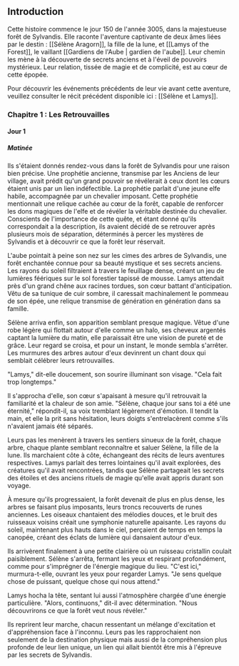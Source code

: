 ## Introduction

Cette histoire commence le jour 150 de l'année 3005, dans la majestueuse forêt de Sylvandis. Elle raconte l'aventure captivante de deux âmes liées par le destin : [[Sélène Aragorn]], la fille de la lune, et [[Lamys of the Forest]], le vaillant [[Gardiens de l'Aube | gardien de l'aube]]. Leur chemin les mène à la découverte de secrets anciens et à l'éveil de pouvoirs mystérieux. Leur relation, tissée de magie et de complicité, est au cœur de cette épopée.

Pour découvrir les événements précédents de leur vie avant cette aventure, veuillez consulter le récit précédent disponible ici : [[Sélène et Lamys]].

### Chapitre 1 : Les Retrouvailles

#### Jour 1

##### Matinée

Ils s'étaient donnés rendez-vous dans la forêt de Sylvandis pour une raison bien précise. Une prophétie ancienne, transmise par les Anciens de leur village, avait prédit qu'un grand pouvoir se révélerait à ceux dont les cœurs étaient unis par un lien indéfectible. La prophétie parlait d'une jeune elfe habile, accompagnée par un chevalier imposant. Cette prophétie mentionnait une relique cachée au cœur de la forêt, capable de renforcer les dons magiques de l'elfe et de révéler la véritable destinée du chevalier. Conscients de l'importance de cette quête, et étant donné qu'ils correspondait a la description, ils avaient décidé de se retrouver après plusieurs mois de séparation, déterminés à percer les mystères de Sylvandis et à découvrir ce que la forêt leur réservait.

L'aube pointait à peine son nez sur les cimes des arbres de Sylvandis, une forêt enchantée connue pour sa beauté mystique et ses secrets anciens. Les rayons du soleil filtraient à travers le feuillage dense, créant un jeu de lumières féériques sur le sol forestier tapissé de mousse. Lamys attendait près d'un grand chêne aux racines tordues, son cœur battant d'anticipation. Vêtu de sa tunique de cuir sombre, il caressait machinalement le pommeau de son épée, une relique transmise de génération en génération dans sa famille.

Sélène arriva enfin, son apparition semblant presque magique. Vêtue d'une robe légère qui flottait autour d'elle comme un halo, ses cheveux argentés captant la lumière du matin, elle paraissait être une vision de pureté et de grâce. Leur regard se croisa, et pour un instant, le monde sembla s'arrêter. Les murmures des arbres autour d'eux devinrent un chant doux qui semblait célébrer leurs retrouvailles.

"Lamys," dit-elle doucement, son sourire illuminant son visage. "Cela fait trop longtemps."

Il s'approcha d'elle, son cœur s'apaisant à mesure qu'il retrouvait la familiarité et la chaleur de son amie. "Sélène, chaque jour sans toi a été une éternité," répondit-il, sa voix tremblant légèrement d'émotion. Il tendit la main, et elle la prit sans hésitation, leurs doigts s'entrelacèrent comme s'ils n'avaient jamais été séparés.

Leurs pas les menèrent à travers les sentiers sinueux de la forêt, chaque arbre, chaque plante semblant reconnaître et saluer Sélène, la fille de la lune. Ils marchaient côte à côte, échangeant des récits de leurs aventures respectives. Lamys parlait des terres lointaines qu'il avait explorées, des créatures qu'il avait rencontrées, tandis que Sélène partageait les secrets des étoiles et des anciens rituels de magie qu'elle avait appris durant son voyage.

À mesure qu'ils progressaient, la forêt devenait de plus en plus dense, les arbres se faisant plus imposants, leurs troncs recouverts de runes anciennes. Les oiseaux chantaient des mélodies douces, et le bruit des ruisseaux voisins créait une symphonie naturelle apaisante. Les rayons du soleil, maintenant plus hauts dans le ciel, perçaient de temps en temps la canopée, créant des éclats de lumière qui dansaient autour d'eux.

Ils arrivèrent finalement à une petite clairière où un ruisseau cristallin coulait paisiblement. Sélène s'arrêta, fermant les yeux et respirant profondément, comme pour s'imprégner de l'énergie magique du lieu. "C'est ici," murmura-t-elle, ouvrant les yeux pour regarder Lamys. "Je sens quelque chose de puissant, quelque chose qui nous attend."

Lamys hocha la tête, sentant lui aussi l'atmosphère chargée d'une énergie particulière. "Alors, continuons," dit-il avec détermination. "Nous découvrirons ce que la forêt veut nous révéler."

Ils reprirent leur marche, chacun ressentant un mélange d'excitation et d'appréhension face à l'inconnu. Leurs pas les rapprochaient non seulement de la destination physique mais aussi de la compréhension plus profonde de leur lien unique, un lien qui allait bientôt être mis à l'épreuve par les secrets de Sylvandis.